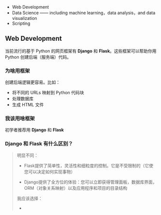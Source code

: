 - Web Development
- Data Science —— including machine learning，data analysis，and data visualization
- Scripting



## Web Development

当前流行的基于 Python 的网页框架有 **Django** 和 **Flask**。这些框架可以帮助你用 Python 创建后端（服务端）代码。

### 为啥用框架

创建后端逻辑更容易。比如：

- 将不同的 URLs 映射到 Python 代码块
- 处理数据库
- 生成 HTML 文件

### 我该用啥框架

初学者推荐用 **Django** 和 **Flask**

### Django 和 Flask 有什么区别？

> 明显不同：
>
> - Flask提供了简单性，灵活性和细粒度的控制。它是不受限制的（它使您可以决定如何实现事物）
>
> - Django提供了全方位的体验：您可以立即获得管理面板，数据库界面，ORM（对象关系映射）以及应用程序和项目的目录结构
>
> 我应该选择：
>
> - 

